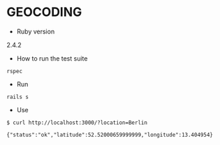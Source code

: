 # GEOCODING

* Ruby version

2.4.2

* How to run the test suite

``rspec``

* Run

``rails s``

* Use

```
$ curl http://localhost:3000/?location=Berlin

{"status":"ok","latitude":52.52000659999999,"longitude":13.404954}
```
